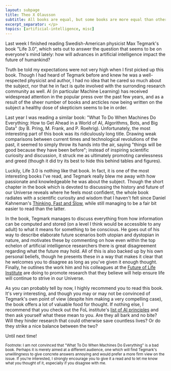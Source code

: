 ```yaml
---
layout: subpage
title: Theo X Olausson
subtitle: All books are equal, but some books are more equal than others
excerpt_separator: </p>
topics: [artificial-intelligence, misc]
---
```

<p>
Last week I finished reading Swedish-American physicist Max Tegmark's book "Life 3.0",
which sets out to answer the question that seems to be on everyone's mind lately:
how will advances in artificial intelligence impact the future of humankind?
</p>
<p>
Truth be told my expectations were not very high when I first picked up this book.
Though I had heard of Tegmark before
and knew he was a well-respected physicist and author, I had no idea that he
cared so much about the subject, nor that he in fact is quite involved with the
surronding research community as well.
AI (in particular Machine Learning) has received
widespread attention in the popular press over the past few years, and as
a result of the sheer number of books and arcticles now being written on the
subject a healthy dose of skepticism seems to be in order.
</p>
<p>
Last year I was reading a similar book:
"What To Do When Machines Do Everything: How to Get Ahead in a World of AI, Algorithms, Bots, and Big Data"
(by B. Pring, M. Frank, and P. Roehrig). Unfortunately, the most interesting
part of this book was its ridiculously long title.
Drawing weak comparisons between
current times and technological revolutions of the past, it seemed to simply
throw its hands into the air, saying "things will be good because they have been
before"; instead of inspiring scientific curiosity and discussion, it struck me
as ultimately promoting carelessness and greed (though it did try its best to hide this
behind tables and figures).
</p>
<p>
Luckily, Life 3.0 is nothing like that book. In fact, it is one of the most
interesting books I've read, and Tegmark really blew me away with how passionate
and knowledgeable he was about the subject. Though the short chapter in the book
which is devoted to discussing the history and future of our Universe reveals
where he feels most confident, the whole book
radiates with a scientific curiosity and wisdom that I haven't
felt since Daniel Kahneman's <a href="https://en.wikipedia.org/wiki/Thinking,_Fast_and_Slow">
Thinking, Fast and Slow</a>, while still managing to be a fair bit easier to read
than the latter.
</p>
<p>
In the book, Tegmark manages to discuss everything from how information can
be computed and stored (on a level I think would be accessible to any adult)
to what it means for something to be conscious. He goes out of his way to
describe elaborate future scenarios both utopian and dystopian in nature,
and motivates these by commenting on how even within the top echelon of
artificial intelligence researchers there is great disagreement regarding
what the future may hold. All of this is also backed up by his own personal
beliefs, though he presents these in a way that makes it clear that he
welcomes you to disagree as long as you've given it enough thought.
Finally, he outlines the work him and his colleagues at the
<a href="https://futureoflife.org">Future of Life Institute</a> are doing
to promote research that they believe will help ensure life
will continue to strive in our Universe.
</p>
<p>
As you can probably tell by now, I highly recommend you to read this book.
It's very interesting, and though you may or may not be convinced of
Tegmark's own point of view (despite him making a very compelling case), the book
offers a lot of valuable food for thought. If nothing else, I recommend
that you check out the FoL institute's <a href="https://futureoflife.org/ai-principles/">
list of AI principles</a> and then ask yourself what these mean to you. Are
they all bark and no bite? Will they hinder research that could otherwise save countless
lives? Or do they strike a nice balance between the two?
</p>
<p>
Until next time!
</p>


<p><small>
Footnote: I am not convinced that "What
To Do When Machines Do Everything" is a bad book. Perhaps it is merely aimed
at a different audience, one which will find Tegmark's unwillingness to
give concrete answers annoying and would prefer a more firm view on the issue.
If you're interested, I strongly encourage you to give it a read and to let
me know what you thought of it, especially if you disagree with me.
</small></p>
